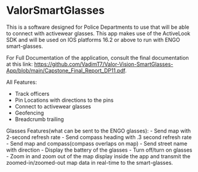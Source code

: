 # ValorSmartGlasses

This is a software designed for Police Departments to use that will be able to connect with activewear glasses. This app makes use of the ActiveLook SDK and will be used on IOS platforms 16.2 or above to run with ENGO smart-glasses. 

For Full Documentation of the application, consult the final documentation at this link:
https://github.com/VadimT7/Valor-Vision-SmartGlasses-App/blob/main/Capstone_Final_Report_DP11.pdf.

All Features:
  - Track officers
  - Pin Locations with directions to the pins
  - Connect to activewear glasses
  - Geofencing
  - Breadcrumb trailing
     

  Glasses Features(what can be sent to the ENGO glasses):
      - Send map with 2-second refresh rate
      - Send compass heading with .3 second refresh rate
      - Send map and compass(compass overlaps on map)
      - Send street name with direction
      - Display the battery of the glasses
      - Turn off/turn on glasses
      - Zoom in and zoom out of the map display inside the app and transmit the zoomed-in/zoomed-out map data in real-time to the smart-glasses.
